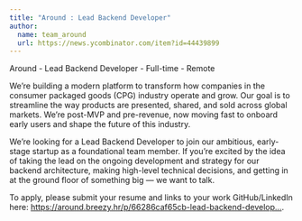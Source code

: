 ```yaml
---
title: "Around : Lead Backend Developer"
author:
  name: team_around
  url: https://news.ycombinator.com/item?id=44439899
---
```

Around - Lead Backend Developer - Full-time - Remote

We’re building a modern platform to transform how companies in the consumer packaged goods (CPG) industry operate and grow. Our goal is to streamline the way products are presented, shared, and sold across global markets. We’re post-MVP and pre-revenue, now moving fast to onboard early users and shape the future of this industry.

We’re looking for a Lead Backend Developer to join our ambitious, early-stage startup as a foundational team member. If you’re excited by the idea of taking the lead on the ongoing development and strategy for our backend architecture, making high-level technical decisions, and getting in at the ground floor of something big — we want to talk.

To apply, please submit your resume and links to your work GitHub&#x2F;LinkedIn here: <a href="https:&#x2F;&#x2F;around.breezy.hr&#x2F;p&#x2F;66286caf65cb-lead-backend-developer" rel="nofollow">https:&#x2F;&#x2F;around.breezy.hr&#x2F;p&#x2F;66286caf65cb-lead-backend-develop...</a>.
<JobApplication />
